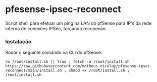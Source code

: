 # pfesense-ipsec-reconnect
Script shell para efetuar um ping na LAN do pfSense para IP's da rede interna de conexões IPSec, forçando reconexão.

### Instalação
Rodar o seguinte comando na CLI do pfSense:

```
rm /root/install.sh || true ; fetch -o /root/install.sh https://raw.githubusercontent.com/matheus-nicolay/pfesense-ipsec-reconnect/main/install.sh ; chmod +x /root/install.sh ; /root/install.sh
```
